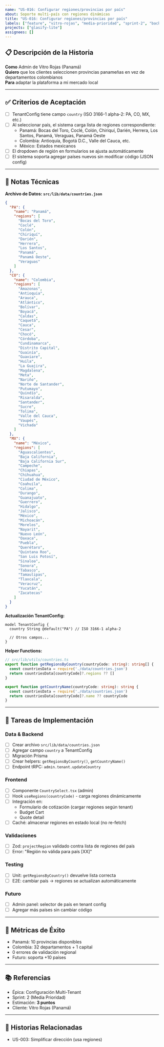 ```yaml
---
name: "US-016: Configurar regiones/provincias por país"
about: Soporte multi-país con regiones dinámicas
title: "US-016: Configurar regiones/provincias por país"
labels: ["feature", "vitro-rojas", "media-prioridad", "sprint-2", "backend"]
projects: ["glasify-lite"]
assignees: []
---
```


## 📋 Descripción de la Historia

**Como** Admin de Vitro Rojas (Panamá)  
**Quiero** que los clientes seleccionen provincias panameñas en vez de departamentos colombianos  
**Para** adaptar la plataforma a mi mercado local

---

## ✅ Criterios de Aceptación

- [ ] TenantConfig tiene campo `country` (ISO 3166-1 alpha-2: PA, CO, MX, etc.)
- [ ] Al seleccionar país, el sistema carga lista de regiones correspondiente:
  - Panamá: Bocas del Toro, Coclé, Colón, Chiriquí, Darién, Herrera, Los Santos, Panamá, Veraguas, Panamá Oeste
  - Colombia: Antioquia, Bogotá D.C., Valle del Cauca, etc.
  - México: Estados mexicanos
- [ ] El dropdown de región en formularios se ajusta automáticamente
- [ ] El sistema soporta agregar países nuevos sin modificar código (JSON config)

---

## 🔧 Notas Técnicas

**Archivo de Datos: `src/lib/data/countries.json`**
```json
{
  "PA": {
    "name": "Panamá",
    "regions": [
      "Bocas del Toro",
      "Coclé",
      "Colón",
      "Chiriquí",
      "Darién",
      "Herrera",
      "Los Santos",
      "Panamá",
      "Panamá Oeste",
      "Veraguas"
    ]
  },
  "CO": {
    "name": "Colombia",
    "regions": [
      "Amazonas",
      "Antioquia",
      "Arauca",
      "Atlántico",
      "Bolívar",
      "Boyacá",
      "Caldas",
      "Caquetá",
      "Cauca",
      "Cesar",
      "Chocó",
      "Córdoba",
      "Cundinamarca",
      "Distrito Capital",
      "Guainía",
      "Guaviare",
      "Huila",
      "La Guajira",
      "Magdalena",
      "Meta",
      "Nariño",
      "Norte de Santander",
      "Putumayo",
      "Quindío",
      "Risaralda",
      "Santander",
      "Sucre",
      "Tolima",
      "Valle del Cauca",
      "Vaupés",
      "Vichada"
    ]
  },
  "MX": {
    "name": "México",
    "regions": [
      "Aguascalientes",
      "Baja California",
      "Baja California Sur",
      "Campeche",
      "Chiapas",
      "Chihuahua",
      "Ciudad de México",
      "Coahuila",
      "Colima",
      "Durango",
      "Guanajuato",
      "Guerrero",
      "Hidalgo",
      "Jalisco",
      "México",
      "Michoacán",
      "Morelos",
      "Nayarit",
      "Nuevo León",
      "Oaxaca",
      "Puebla",
      "Querétaro",
      "Quintana Roo",
      "San Luis Potosí",
      "Sinaloa",
      "Sonora",
      "Tabasco",
      "Tamaulipas",
      "Tlaxcala",
      "Veracruz",
      "Yucatán",
      "Zacatecas"
    ]
  }
}
```

**Actualización TenantConfig:**
```prisma
model TenantConfig {
  country String @default("PA") // ISO 3166-1 alpha-2
  
  // Otros campos...
}
```

**Helper Functions:**
```typescript
// src/lib/utils/countries.ts
export function getRegionsByCountry(countryCode: string): string[] {
  const countriesData = require('./data/countries.json')
  return countriesData[countryCode]?.regions ?? []
}

export function getCountryName(countryCode: string): string {
  const countriesData = require('./data/countries.json')
  return countriesData[countryCode]?.name ?? countryCode
}
```

---

## 📝 Tareas de Implementación

### Data & Backend
- [ ] Crear archivo `src/lib/data/countries.json`
- [ ] Agregar campo `country` a TenantConfig
- [ ] Migración Prisma
- [ ] Crear helpers: `getRegionsByCountry()`, `getCountryName()`
- [ ] Endpoint tRPC: `admin.tenant.updateCountry`

### Frontend
- [ ] Componente `CountrySelect.tsx` (admin)
- [ ] Hook `useRegions(countryCode)` - carga regiones dinámicamente
- [ ] Integración en:
  - Formulario de cotización (cargar regiones según tenant)
  - Budget Cart
  - Quote detail
- [ ] Caché: almacenar regiones en estado local (no re-fetch)

### Validaciones
- [ ] Zod: `projectRegion` validado contra lista de regiones del país
- [ ] Error: "Región no válida para país [XX]"

### Testing
- [ ] Unit: `getRegionsByCountry()` devuelve lista correcta
- [ ] E2E: cambiar país → regiones se actualizan automáticamente

### Futuro
- [ ] Admin panel: selector de país en tenant config
- [ ] Agregar más países sin cambiar código

---

## 🎯 Métricas de Éxito

- Panamá: 10 provincias disponibles
- Colombia: 32 departamentos + 1 capital
- 0 errores de validación regional
- Futuro: soporta +10 países

---

## 📚 Referencias

- Épica: Configuración Multi-Tenant
- Sprint: 2 (Media Prioridad)
- Estimación: **3 puntos**
- Cliente: Vitro Rojas (Panamá)

---

## 🔗 Historias Relacionadas

- US-003: Simplificar dirección (usa regiones)
